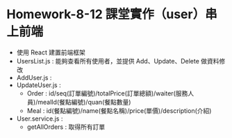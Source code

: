 # Homework-8-12 課堂實作（user）串上前端
* 使用 React 建置前端框架
* UsersList.js : 能夠查看所有使用者，並提供 Add、Update、Delete 做資料修改
* AddUser.js : 
* UpdateUser.js :
  * Order : id/seq(訂單編號)/totalPrice(訂單總額)/waiter(服務人員)/mealId(餐點編號)/quan(餐點數量)
  * Meal  : id(餐點編號)/name(餐點名稱)/price(單價)/description(介紹)
* User.service.js :
  * getAllOrders    : 取得所有訂單
